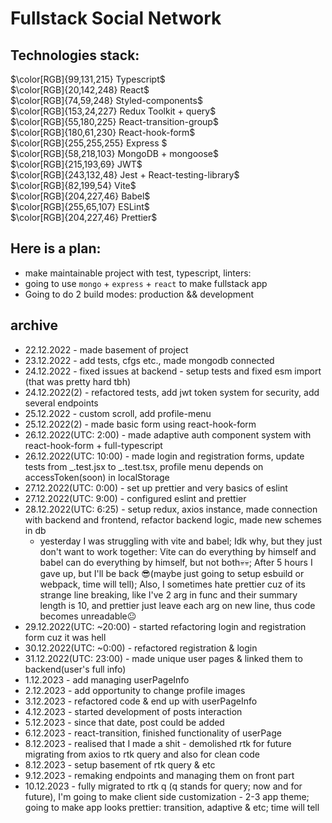 # Fullstack Social Network

## Technologies stack:
$\color[RGB]{99,131,215} Typescript$ <br>
$\color[RGB]{20,142,248} React$ <br>
$\color[RGB]{74,59,248} Styled-components$ <br>
$\color[RGB]{153,24,227} Redux Toolkit + query$ <br>
$\color[RGB]{55,180,225} React-transition-group$ <br>
$\color[RGB]{180,61,230} React-hook-form$ <br>
$\color[RGB]{255,255,255} Express $<br>
$\color[RGB]{58,218,103} MongoDB + mongoose$ <br>
$\color[RGB]{215,193,69} JWT$ <br>
$\color[RGB]{243,132,48} Jest + React-testing-library$<br>
$\color[RGB]{82,199,54} Vite$ <br>
$\color[RGB]{204,227,46} Babel$ <br>
$\color[RGB]{255,65,107} ESLint$ <br>
$\color[RGB]{204,227,46} Prettier$ <br>

## Here is a plan:

- make maintainable project with test, typescript, linters:
- going to use `mongo` + `express` + `react` to make fullstack app
- Going to do 2 build modes: production && development

## archive

- 22.12.2022 - made basement of project
- 23.12.2022 - add tests, cfgs etc., made mongodb connected
- 24.12.2022 - fixed issues at backend - setup tests and fixed esm import (that was pretty hard tbh)
- 24.12.2022(2) - refactored tests, add jwt token system for security, add several endpoints
- 25.12.2022 - custom scroll, add profile-menu
- 25.12.2022(2) - made basic form using react-hook-form
- 26.12.2022(UTC: 2:00) - made adaptive auth component system with react-hook-form + full-typescript
- 26.12.2022(UTC: 10:00) - made login and registration forms, update tests from _.test.jsx to _.test.tsx, profile menu depends on accessToken(soon) in localStorage
- 27.12.2022(UTC: 0:00) - set up prettier and very basics of eslint
- 27.12.2022(UTC: 9:00) - configured eslint and prettier
- 28.12.2022(UTC: 6:25) - setup redux, axios instance, made connection with backend and frontend, refactor backend logic, made new schemes in db
  - yesterday I was struggling with vite and babel; Idk why, but they just don't want to work together: Vite can do everything by himself and babel can do everything by himself, but not both💀💀; After 5 hours I gave up, but I'll be back 😎(maybe just going to setup esbuild or webpack, time will tell); Also, I sometimes hate prettier cuz of its strange line breaking, like I've 2 arg in func and their summary length is 10, and prettier just leave each arg on new line, thus code becomes unreadable😐
- 29.12.2022(UTC: ~20:00) - started refactoring login and registration form cuz it was hell
- 30.12.2022(UTC: ~0:00) - refactored registration & login
- 31.12.2022(UTC: 23:00) - made unique user pages & linked them to backend(user's full info)
- 1.12.2023 - add managing userPageInfo
- 2.12.2023 - add opportunity to change profile images
- 3.12.2023 - refactored code & end up with userPageInfo
- 4.12.2023 - started development of posts interaction
- 5.12.2023 - since that date, post could be added
- 6.12.2023 - react-transition, finished functionality of userPage
- 8.12.2023 - realised that I made a shit - demolished rtk for future migrating from axios to rtk query and also for clean code
- 8.12.2023 - setup basement of rtk query & etc
- 9.12.2023 - remaking endpoints and managing them on front part
- 10.12.2023 - fully migrated to rtk q (q stands for query; now and for future), I'm going to make client side customization - 2-3 app theme; going to make app looks prettier: transition, adaptive & etc; time will tell  
